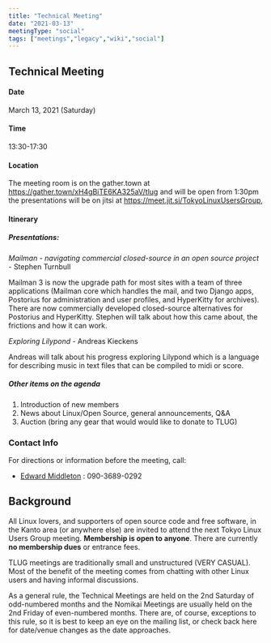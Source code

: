 ```yaml
---
title: "Technical Meeting"
date: "2021-03-13"
meetingType: "social"
tags: ["meetings","legacy","wiki","social"]
---
```


<h2 id="technical_meeting">Technical Meeting</h2>
<h4 id="date">Date</h4>
<p>March 13, 2021 (Saturday)</p>
<h4 id="time">Time</h4>
<p>13:30-17:30</p>
<h4 id="location">Location</h4>
<p>The meeting room is on the gather.town at <a href="https://gather.town/xH4gBiTE6KA325aV/tlug">https://gather.town/xH4gBiTE6KA325aV/tlug</a> and will be open from 1:30pm the presentations will be on jitsi at <a href="https://meet.jit.si/TokyoLinuxUsersGroup">https://meet.jit.si/TokyoLinuxUsersGroup</a>,</p>
<h4 id="itinerary">Itinerary</h4>
<h5 id="presentations">Presentations:</h5>
<p><em>Mailman - navigating commercial closed-source in an open source project</em> - Stephen Turnbull</p>
<p>Mailman 3 is now the upgrade path for most sites with a team of three
applications (Mailman core which handles the mail, and two Django apps,
Postorius for administration and user profiles, and HyperKitty for
archives). There are now commercially developed closed-source
alternatives for Postorius and HyperKitty. Stephen will talk about
how this came about, the frictions and how it can work.</p>
<p><em>Exploring Lilypond</em> - Andreas Kieckens</p>
<p>Andreas will talk about his progress exploring Lilypond which is a
language for describing music in text files that can be compiled to
midi or score.</p>
<h5 id="other_items_on_the_agenda">Other items on the agenda</h5>
<ol>
<li>Introduction of new members</li>
<li>News about Linux/Open Source, general announcements, Q&amp;A</li>
<li>Auction (bring any gear that would would like to donate to TLUG)</li>
</ol>
<h3 id="contact_info">Contact Info</h3>
<p>For directions or information before the meeting, call:</p>
<ul>
<li><a href="./Edward_Middleton">Edward Middleton</a> : 090-3689-0292</li>
</ul>

<h2 id="introduction">Background</h2>
<p>All Linux lovers, and supporters of open source code and free software, in the Kanto area (or anywhere else) are invited to attend the next Tokyo Linux Users Group meeting. <b>Membership is open to anyone</b>. There are currently <b>no membership dues</b> or entrance fees.</p>
<p>TLUG meetings are traditionally small and unstructured (VERY CASUAL). Most of the benefit of the meeting comes from chatting with other Linux users and having informal discussions.</p>
<p>As a general rule, the Technical Meetings are held on the 2nd Saturday of odd-numbered months and the Nomikai Meetings are usually held on the 2nd Friday of even-numbered months. There are, of course, exceptions to this rule, so it is best to keep an eye on the mailing list, or check back here for date/venue changes as the date approaches.</p>
